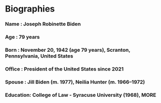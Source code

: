 # Biographies

### Name : Joseph Robinette Biden 
### Age  : 79 years
### Born : November 20, 1942 (age 79 years), Scranton, Pennsylvania, United States
### Office : President of the United States since 2021
### Spouse : Jill Biden (m. 1977), Neilia Hunter (m. 1966–1972)
### Education: College of Law - Syracuse University (1968), MORE
